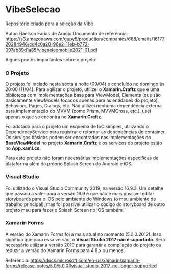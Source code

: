 # VibeSelecao
Repositório criado para a seleção da Vibe

Autor: Raelson Farias de Araújo
Documento de referência: https://s3.amazonaws.com/gupy5/production/companies/688/emails/1617720284946/cd4c0a20-96e2-11eb-b772-097ab89d1a85/vibeseleomobile2021-01.pdf

Alguns pontos importantes sobre o projeto:

### O Projeto

O projeto foi inciado nesta sexta à noite (09/04) e concluído no domingo às 20:00 (11/04). Para agilizar o projeto, utilizei o **Xamarin.Craftz** que é uma biblioteca com implementações base para ViewModel, Elements (que são basicamente ViewModels focados apenas para as entidades do projeto), Behaviors, Pages, Dialogs, etc. Não utilizei nenhuma dependência externa para implementação do MVVM (como Prism, MVVMCross, etc.), usei apenas o que se encontra no **Xamarin.Craftz**.

Foi adotado para o projeto um esquema de IoC simples, utilizando o DependencyService para registrar e retornar as dependências do container. Os serviços básicos podem ser encontrados nas implementações do **BaseViewModel** no projeto **Xamarin.Craftz** e os serviços do projeto estão no **App.xaml.cs**.

Para este projeto não foram necessárias implementações específicas de plataforma além do próprio Splash Screen do Android e iOS.

### Visual Studio

Foi utilizado o Visual Studio Community 2019, na versão 16.9.3. Um detalhe que passou a valer para a versão 16.9 é que não é mais possível editar storyboards para o iOS pelo ambiente do Windows (o meu ambiente de trabalho principal), mas foi possível utilizar o código do storyboard de outro projeto meu para fazer o Splash Screen no iOS também.

### Xamarin Forms

A versão do Xamarin Forms foi a mais atual no momento (5.0.0.2012). Isso significa que para essa versão, o **Visual Studio 2017 não é suportado**. Será necessário utilizar a versão 2019 para garantir a compilação do projeto ou reduzir a versão do Xamarin Forms para 4.8.x ou menos.

Referência: https://docs.microsoft.com/en-us/xamarin/xamarin-forms/release-notes/5.0/5.0.0#visual-studio-2017-no-longer-supported
